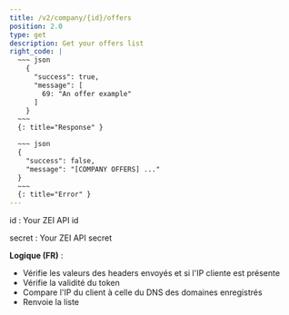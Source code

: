 ```yaml
---
title: /v2/company/{id}/offers
position: 2.0
type: get
description: Get your offers list
right_code: |
  ~~~ json
    {
      "success": true,
      "message": [
        69: "An offer example"
      ]
    }
  ~~~
  {: title="Response" }

  ~~~ json
  {
    "success": false,
    "message": "[COMPANY OFFERS] ..."
  }
  ~~~
  {: title="Error" }
---
```

id
: Your ZEI API id

secret 
: Your ZEI API secret

**Logique (FR)** :

- Vérifie les valeurs des headers envoyés et si l'IP cliente est présente
- Vérifie la validité du token
- Compare l'IP du client à celle du DNS des domaines enregistrés
- Renvoie la liste
